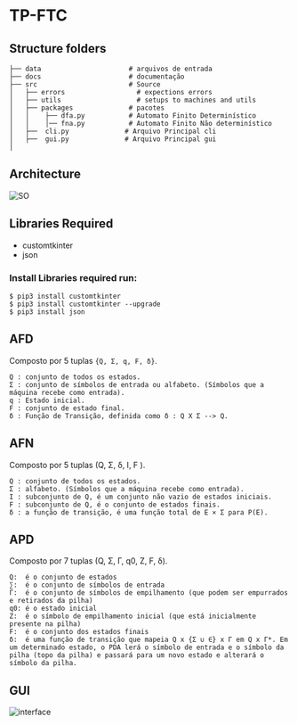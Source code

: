 # TP-FTC

## Structure folders

    ├── data                      # arquivos de entrada
    ├── docs                      # documentação 
    ├── src                       # Source 
    │   ├── errors                  # expections errors              
    │   ├── utils                   # setups to machines and utils
    │   ├── packages              # pacotes
    │   │    ├── dfa.py           # Automato Finito Determinístico    
    │   │    │── fna.py           # Automato Finito Não determinístico
    │   ├──  cli.py              # Arquivo Principal cli
    │   ├──  gui.py              # Arquivo Principal gui       
    │   

## Architecture

![SO](https://user-images.githubusercontent.com/45442173/182651535-8ba41749-c875-4767-b22d-71e79bcf3908.png)


## Libraries Required
- customtkinter
- json

### Install Libraries required run:

    $ pip3 install customtkinter
    $ pip3 install customtkinter --upgrade
    $ pip3 install json

## AFD

Composto por 5 tuplas `{Q, Σ, q, F, δ}`. 

    Q : conjunto de todos os estados.
    Σ : conjunto de símbolos de entrada ou alfabeto. (Símbolos que a máquina recebe como entrada).
    q : Estado inicial.
    F : conjunto de estado final.
    δ : Função de Transição, definida como δ : Q X Σ --> Q.

## AFN

Composto por 5 tuplas (Q, Σ, δ, I, F ).

    Q : conjunto de todos os estados.
    Σ : alfabeto. (Símbolos que a máquina recebe como entrada).
    I : subconjunto de Q, é um conjunto não vazio de estados iniciais.
    F : subconjunto de Q, é o conjunto de estados finais.
    δ : a função de transição, é uma função total de E × Σ para P(E).

## APD

Composto por 7 tuplas (Q, Σ, Γ, q0, Z, F, δ).

    Q:  é o conjunto de estados
    ∑:  é o conjunto de símbolos de entrada
    Γ:  é o conjunto de símbolos de empilhamento (que podem ser empurrados e retirados da pilha)
    q0: é o estado inicial
    Z:  é o símbolo de empilhamento inicial (que está inicialmente presente na pilha)
    F:  é o conjunto dos estados finais
    δ:  é uma função de transição que mapeia Q x {Σ ∪ ∈} x Γ em Q x Γ*. Em um determinado estado, o PDA lerá o símbolo de entrada e o símbolo da pilha (topo da pilha) e passará para um novo estado e alterará o símbolo da pilha.

## GUI

![interface](https://user-images.githubusercontent.com/45442173/182651519-0579cf66-9409-43db-9a9b-7031dee12052.png)